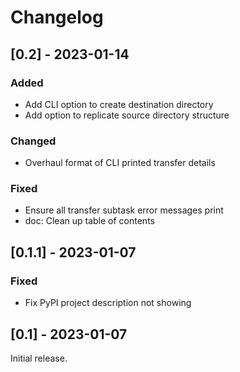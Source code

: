 <!--
Copyright © 2023 Andrei Tatar <andrei.ttr@gmail.com>

SPDX-License-Identifier: CC-BY-SA-4.0
-->

# Changelog

## [0.2] - 2023-01-14

### Added
- Add CLI option to create destination directory
- Add option to replicate source directory structure

### Changed
- Overhaul format of CLI printed transfer details

### Fixed
- Ensure all transfer subtask error messages print
- doc: Clean up table of contents

## [0.1.1] - 2023-01-07

### Fixed
- Fix PyPI project description not showing

## [0.1] - 2023-01-07
Initial release.
